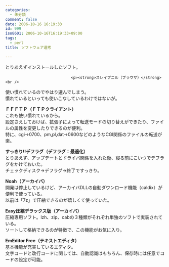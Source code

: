 ```yaml
---
categories:
  - 未分類
comment: false
date: 2006-10-16 16:19:33
id: 999
iso8601: 2006-10-16T16:19:33+09:00
tags:
  - perl
title: ソフトウェア選考

---
```


<div class="entry-body">
                                 <p>とりあえずインストールしたソフト。</p>
                              
                                 <p><strong>スレイプニル（ブラウザ）</strong><br />
使い慣れているのでやはり選んでしまう。<br />
慣れているといっても使いこなしているわけではないが。</p>

<p><strong>ＦＦＦＴＰ（ＦＴＰクライアント）</strong><br />
これも使い慣れているから。<br />
設定さえしておけば、拡張子によって転送モードの切り替えができたり、ファイルの属性を変更したりできるのが便利。<br />
特に、cgi→0700、pm,pl,dat→0600などのようなCGI関係のファイルの転送が楽。</p>

<p><strong>すっきり!!デフラグ（デフラグ：最適化）</strong><br />
とりあえず、アップデートとドライバ関係を入れた後、寝る前にこいつでデフラグをかけておいた。<br />
チェックディスク→デフラグ→終了ですっきり。</p>

<p><strong>Noah（アーカイバ）</strong><br />
開発は停止しているけど、アーカイバDLLの自動ダウンロード機能（caldix）が便利で使っている。<br />
以前は「7z」で圧縮できるのが嬉しくて使っていた。</p>

<p><strong>Easy圧縮デラックス版（アーカイバ）</strong><br />
圧縮専用ソフト。lzh、zip、cabの３種類がそれぞれ単独のソフトで実装されている。<br />
ソートして格納できるのが特徴で、この機能がお気に入り。</p>

<p><strong>EmEditor Free（テキストエディタ）</strong><br />
基本機能が充実しているエディタ。<br />
文字コードと改行コードに関しては、自動認識はもちろん、保存時には任意でコードの設定が可能。<br /></p>
                              </div>    	